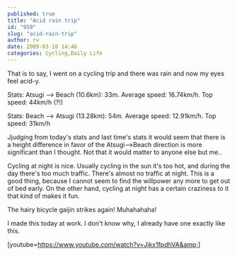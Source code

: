 ```yaml
---
published: true
title: "Acid rain trip"
id: "959"
slug: "acid-rain-trip"
author: rv
date: 2009-03-10 14:46
categories: Cycling,Daily Life
---
```

That is to say, I went on a cycling trip and there was rain and now my eyes feel acid-y. 

Stats: Atsugi --&gt; Beach (10.6km): 33m. Average speed: 16.74km/h. Top speed: 44km/h (?!)

Stats: Beach --&gt; Atsugi (13.28km): 54m. Average speed: 12.91km/h. Top speed: 31km/h

Jjudging from today's stats and last time's stats it would seem that there is a height difference in favor of the Atsugi--&gt;Beach direction is more significant than I thought. Not that it would matter to anyone else but me.. 

Cycling at night is nice. Usually cycling in the sun it's too hot, and during the day there's too much traffic. There's almost no traffic at night. This is a good thing, because I cannot seem to find the willpower any more to get out of bed early. On the other hand, cycling at night has a certain craziness to it that kind of makes it fun.

The hairy bicycle gaijin strikes again! Muhahahaha!

I made this today at work. I don't know why, I already have one exactly like this.

[youtube=https://www.youtube.com/watch?v=Jjkx1fpdhVA&amp;]